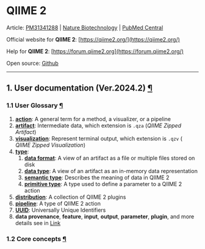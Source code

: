 # QIIME 2

Article: [PM31341288](../Reading/Articles/PM31341288.md) | [Nature Biotechnology](https://www.nature.com/articles/s41587-019%200209-9) | [PubMed Central](https://www.ncbi.nlm.nih.gov/pmc/articles/PMC7015180/)

Official website for **QIIME 2**: [https://qiime2.org/](https://qiime2.org/)

Help for **QIIME 2**: [https://forum.qiime2.org](https://forum.qiime2.org/)

Open source: [Github](https://github.com/qiime2)

---

## 1. User documentation (Ver.2024.2) [¶](https://docs.qiime2.org/2024.2/)

### 1.1 User Glossary [¶](https://docs.qiime2.org/2024.2/glossary/)

1. **<u>action</u>**: A general term for a method, a visualizer, or a pipeline
2. **<u>artifact</u>**: Intermediate data, which extension is `.qza` (*QIIME Zipped Artifact*)
3. **<u>visualization</u>**: Represent terminal output, which extension is `.qzv` ( *QIIME Zipped Visualization*)
4. **<u>type</u>**:
    1. **<u>data format</u>**: A view of an artifact as a file or multiple files stored on disk
    2. **<u>data type</u>**: A view of an artifact as an in-memory data representation
    3. **<u>semantic type</u>**: Describes the meaning of data in QIIME 2
    4. **<u>primitive type</u>**: A type used to define a parameter to a QIIME 2 action
5. **<u>distribution</u>**: A collection of QIIME 2 plugins
6. **<u>pipeline</u>**: A type of QIIME 2 action
7. **<u>UUID</u>**: Universally Unique Identifiers
8. **data provenance**, **feature**, **input**, **output**, **parameter**, **plugin**, and more details see in [Link](https://docs.qiime2.org/2024.2/glossary/#term-semantic-type)

### 1.2 Core concepts [¶](https://docs.qiime2.org/2024.2/concepts/)